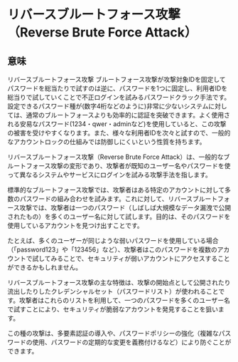 # リバースブルートフォース攻撃（Reverse Brute Force Attack）
## 意味

リバースブルートフォース攻撃
ブルートフォース攻撃が攻撃対象IDを固定してパスワードを総当たりで試すのは逆に、パスワードを1つに固定し、利用者IDを総当りで試していくことで不正ログインを試みるパスワードクラック手法です。設定できるパスワード種が(数字4桁などのように)非常に少ないシステムに対しては、通常のブルートフォースよりも効率的に認証を突破できます。よく使用される安易なパスワード(1234・qwer・adminなど)を使用していると、この攻撃の被害を受けやすくなります。また、様々な利用者IDを次々と試すので、一般的なアカウントロックの仕組みでは防御しにくいという性質を持ちます。


リバースブルートフォース攻撃（Reverse Brute Force Attack）は、一般的なブルートフォース攻撃の変形であり、攻撃者が既知のユーザー名やパスワードを使って異なるシステムやサービスにログインを試みる攻撃手法を指します。

標準的なブルートフォース攻撃では、攻撃者はある特定のアカウントに対して多数のパスワードの組み合わせを試みます。これに対して、リバースブルートフォース攻撃では、攻撃者は一つのパスワード（しばしば大規模なデータ漏洩で公開されたもの）を多くのユーザー名に対して試します。目的は、そのパスワードを使用しているアカウントを見つけ出すことです。

たとえば、多くのユーザーが同じような弱いパスワードを使用している場合（「password123」や「123456」など）、攻撃者はこのパスワードを複数のアカウントで試してみることで、セキュリティが弱いアカウントにアクセスすることができるかもしれません。

リバースブルートフォース攻撃の主な特徴は、攻撃の開始点として公開されたり流出したりしたクレデンシャルセット（パスワードリスト）が使われることです。攻撃者はこれらのリストを利用して、一つのパスワードを多くのユーザー名で試すことにより、セキュリティが脆弱なアカウントを発見することを狙います。

この種の攻撃は、多要素認証の導入や、パスワードポリシーの強化（複雑なパスワードの使用、パスワードの定期的な変更を義務付けるなど）により防ぐことができます。